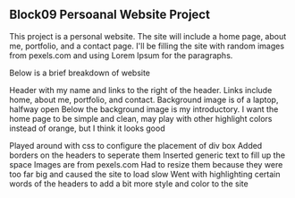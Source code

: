 Block09 Persoanal Website Project
------

This project is a personal website. The site will include a home page, about me, portfolio, and a contact page. I'll be filling the site with random images from pexels.com and using Lorem Ipsum for the paragraphs.

Below is a brief breakdown of website

Header with my name and links to the right of the header. Links include home, about me, portfolio, and contact.
Background image is of a laptop, halfway open
Below the background image is my introductory.
I want the home page to be simple and clean, may play with other highlight colors instead of orange, but I think it looks good

Played around with css to configure the placement of div box
Added borders on the headers to seperate them
Inserted generic text to fill up the space
Images are from pexels.com
Had to resize them because they were too far big and caused the site to load slow
Went with highlighting certain words of the headers to add a bit more style and color to the site

